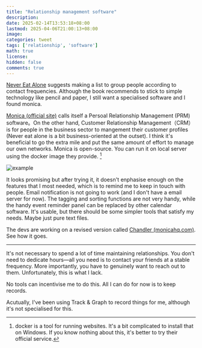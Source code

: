 ```yaml
---
title: "Relationship management software"
description: 
date: 2025-02-14T13:53:18+08:00
lastmod: 2025-04-06T21:00:13+08:00
image: 
categories: tweet
tags: ['relationship', 'software']
math: true
license: 
hidden: false
comments: true
---
```


[Never Eat Alone](/en/skill/right-sider/#keith-ferrazzi-tahl-raz---never-eat-alone--and-other-secrets-to-success-one-relationship-at-a-time) suggests making a list to group people according to contact frequencies. Although the book recommends to stick to simple technology like pencil and paper, I still want a specialised software and I found monica.

[Monica (official site)](https://www.monicahq.com/) calls itself a Persoal Relationship Management (PRM) software。On the other hand, Customer Relationship Management（CRM）is for people in the business sector to mangement their customer profiles (Never eat alone is a bit business-oriented at the outset). I think it's beneficial to go the extra mile and put the same amount of effort to manage our own networks. Monica is open-source. You can run it on local server using the docker image they provide. [^1] 

![example](https://www.monicahq.com/img/dashboard.png)

It looks promising but after trying it, it doesn't enphasise enough on the features that I most needed, which is to remind me to keep in touch with people. Email notification is not going to work (and I don't have a email server for now). The tagging and sorting functions are not very handy, while the handy event reminder panel can be replaced by other calendar software. It's usable, but there should be some simpler tools that satisfy my needs. Maybe just pure text files.

The devs are working on a revised version called [Chandler (monicahq.com)](https://www.monicahq.com/blog/chandler-is-in-beta). See how it goes.

[^1]: docker is a tool for running websites. It's a bit complicated to install that on  Windows. If you know nothing about this, it's better to try their official service.

***

It's not necessary to spend a lot of time maintaining relationships. You don't need to dedicate hours—all you need is to contact your friends at a stable frequency. More importantly, you have to genuinely want to reach out to them. Unfortunately, this is what I lack.

No tools can incentivise me to do this. All I can do for now is to keep records.

Acutually, I've been using Track & Graph to record things for me, although it's not specialised for this.

